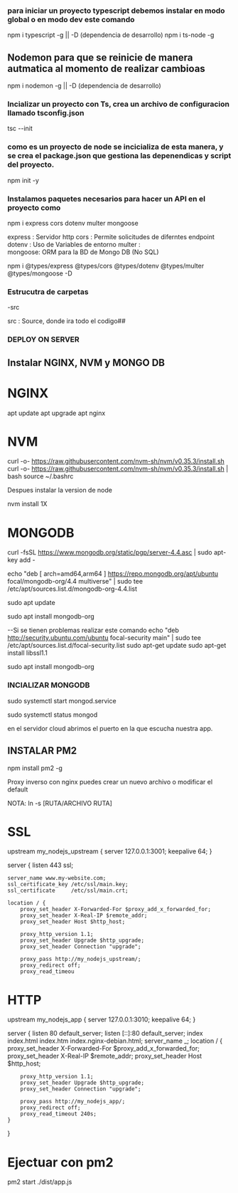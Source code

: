 ### para iniciar un proyecto typescript debemos instalar en modo global o en modo dev este comando

npm i typescript  -g || -D (dependencia de desarrollo)
npm i ts-node -g
## Nodemon para que se reinicie de manera autmatica al momento de realizar cambioas

npm i nodemon -g || -D (dependencia de desarrollo)

### Incializar un proyecto con Ts, crea un archivo de configuracion llamado tsconfig.json

tsc --init

### como es un proyecto de node se incicializa de esta manera, y se crea el package.json que gestiona las depenendicas y script del proyecto.

npm init -y

### Instalamos paquetes necesarios para hacer un API en el proyecto como 

npm i express cors dotenv multer mongoose

express :   Servidor http
cors    :   Permite solicitudes de diferntes endpoint
dotenv  :   Uso de Variables de entorno
multer  :   
mongoose:   ORM para la BD de Mongo DB (No SQL)

npm i @types/express @types/cors @types/dotenv @types/multer @types/mongoose -D


### Estrucutra de carpetas

-src


src     : Source, donde ira todo el codigo##

### DEPLOY ON SERVER

## Instalar NGINX, NVM y MONGO DB
# NGINX
apt update 
apt upgrade
apt nginx

# NVM
curl -o- https://raw.githubusercontent.com/nvm-sh/nvm/v0.35.3/install.sh
curl -o- https://raw.githubusercontent.com/nvm-sh/nvm/v0.35.3/install.sh | bash
source ~/.bashrc

Despues instalar la version de node

nvm install 1X


# MONGODB
curl -fsSL https://www.mongodb.org/static/pgp/server-4.4.asc | sudo apt-key add -

echo "deb [ arch=amd64,arm64 ] https://repo.mongodb.org/apt/ubuntu focal/mongodb-org/4.4 multiverse" | sudo tee /etc/apt/sources.list.d/mongodb-org-4.4.list

sudo apt update

sudo apt install mongodb-org

--Si se tienen problemas realizar este comando
echo "deb http://security.ubuntu.com/ubuntu focal-security main" | sudo tee /etc/apt/sources.list.d/focal-security.list
sudo apt-get update
sudo apt-get install libssl1.1

sudo apt install mongodb-org

### INCIALIZAR MONGODB

sudo systemctl start mongod.service

sudo systemctl status mongod


en el servidor cloud abrimos el puerto en la que escucha nuestra app.


## INSTALAR PM2

npm install pm2 -g

Proxy inverso con nginx
puedes crear un nuevo archivo o modificar el default

NOTA: ln -s [RUTA/ARCHIVO RUTA]
# SSL
upstream my_nodejs_upstream {
    server 127.0.0.1:3001;
    keepalive 64;
}

server {
    listen 443 ssl;
    
    server_name www.my-website.com;
    ssl_certificate_key /etc/ssl/main.key;
    ssl_certificate     /etc/ssl/main.crt;
   
    location / {
    	proxy_set_header X-Forwarded-For $proxy_add_x_forwarded_for;
        proxy_set_header X-Real-IP $remote_addr;
    	proxy_set_header Host $http_host;
        
    	proxy_http_version 1.1;
    	proxy_set_header Upgrade $http_upgrade;
    	proxy_set_header Connection "upgrade";
        
    	proxy_pass http://my_nodejs_upstream/;
    	proxy_redirect off;
    	proxy_read_timeou

# HTTP

upstream my_nodejs_app {
    server 127.0.0.1:3010;
    keepalive 64;
}

server {
    listen 80 default_server;
        listen [::]:80 default_server;
        index index.html index.htm index.nginx-debian.html;
        server_name _;
    location / {
        proxy_set_header X-Forwarded-For $proxy_add_x_forwarded_for;
        proxy_set_header X-Real-IP $remote_addr;
        proxy_set_header Host $http_host;

        proxy_http_version 1.1;
        proxy_set_header Upgrade $http_upgrade;
        proxy_set_header Connection "upgrade";

        proxy_pass http://my_nodejs_app/;
        proxy_redirect off;
        proxy_read_timeout 240s;
    }
}

# Ejectuar con pm2

pm2 start ./dist/app.js

